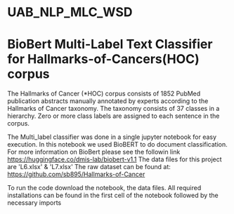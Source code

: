 # UAB_NLP_MLC_WSD


# BioBert Multi-Label Text Classifier for Hallmarks-of-Cancers(HOC) corpus

The Hallmarks of Cancer  (*HOC) corpus consists of 1852 PubMed publication abstracts manually annotated by experts according to the Hallmarks of Cancer taxonomy. The taxonomy consists of 37 classes in a hierarchy. Zero or more class labels are assigned to each sentence in the corpus.

The Multi_label classifier was done in a single jupyter notebook for easy execution.
In this notebook we used BioBERT to do document classification. For more information on BioBert please see the followin link https://huggingface.co/dmis-lab/biobert-v1.1
The data files for this project are 'L6.xlsx' & 'L7.xlsx'
The raw dataset can be found at: https://github.com/sb895/Hallmarks-of-Cancer


To run the code download the notebook, the data files. 
All required installations can be found in the first cell of the notebook followed by the necessary imports
